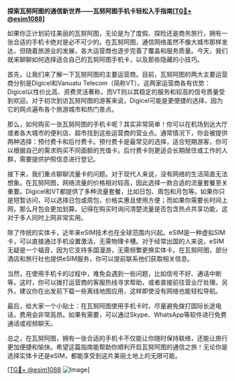 **探索瓦努阿图的通信新世界——瓦努阿图手机卡轻松入手指南[[TG💪+ @esim1088](https://t.me/s/esim1088)]**

如果你正计划前往美丽的瓦努阿图，无论是为了度假、探险还是商务旅行，拥有一张合适的手机卡绝对是必不可少的。在瓦努阿图，通信网络虽然不像大城市那样发达，但随着旅游业的发展，各大运营商也逐步完善了覆盖和服务质量。今天，我们就来聊聊如何选择适合自己的瓦努阿图手机卡，以及那些隐藏的小技巧。

首先，让我们来了解一下瓦努阿图的主要运营商。目前，瓦努阿图的两大主要运营商分别是Digicel和Vanuatu Telecom（简称VT）。这两家运营商各有优势：Digicel以性价比高、资费灵活著称，而VT则以其稳定的服务和较高的信号质量受到欢迎。对于初次到访瓦努阿图的游客来说，Digicel可能是更便捷的选择，因为它的网点遍布各个旅游城市和热门景点。

那么，如何购买一张瓦努阿图的手机卡呢？其实非常简单！你可以在机场到达大厅或者各大城市的便利店、超市找到这些运营商的营业点。通常情况下，你会被提供两种选择：预付费卡和后付费卡。预付费卡是最常见的选择，适合短期游客，你可以根据自己的需求购买不同面额的充值卡。后付费卡则更适合长期居住或工作的人群，需要提供护照信息进行登记。

接下来，我们重点聊聊流量卡的问题。对于现代人来说，没有网络的生活简直无法想象。在瓦努阿图，网络流量的价格相对较高，因此选择一款合适的流量套餐至关重要。Digicel和VT都提供了多种流量套餐，比如日包、周包和月包等。如果你只是短暂访问，可以选择日包或周包，价格实惠且使用方便；而如果你需要长时间上网，那么月包会更加划算。记得在购买时询问清楚流量是否包含热点共享功能，这对于多人同时上网非常实用。

除了传统的实体卡，近年来eSIM技术也在全球范围内兴起。eSIM是一种虚拟SIM卡，可以直接通过手机设置激活，无需物理卡槽。对于经常出国的人来说，eSIM无疑是一个福音，因为它支持多国漫游，无需频繁更换实体卡。在瓦努阿图，部分酒店和旅行社也提供eSIM服务，你可以提前联系他们获取相关信息。

当然，在使用手机卡的过程中，难免会遇到一些问题，比如信号不好、通话中断等。这时，你可以拨打运营商的客服热线寻求帮助，或者直接前往营业厅处理。另外，建议你在出发前下载一些离线地图应用，这样即使没有网络也能轻松导航。

最后，给大家一个小贴士：在瓦努阿图使用手机卡时，尽量避免拨打国际长途电话，费用会非常高昂。如果有需要，可以通过Skype、WhatsApp等软件进行免费通话或视频聊天。

总之，在瓦努阿图，拥有一张合适的手机卡不仅能让你随时保持联络，还能让旅行更加便捷和愉快。希望这篇指南能帮助你顺利开启瓦努阿图的通信之旅！无论你是选择实体卡还是eSIM，都能享受到这片美丽土地上的无限可能。

[[TG💪+ @esim1088](https://t.me/s/esim1088) ![Image](https://i.postimg.cc/4NQfJmqS/Snipaste-2025-05-13-00-14-12.png)]
